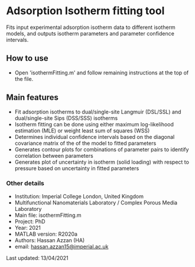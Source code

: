 # Adsorption Isotherm fitting tool

Fits input experimental adsorption isotherm data to different isotherm models, and outputs isotherm parameters and parameter confidence intervals.

## How to use
- Open 'isothermFitting.m' and follow remaining instructions at the top of the file.

## Main features

- Fit adsorption isotherms to dual/single-site Langmuir (DSL/SSL) and dual/single-site Sips (DSS/SSS) isotherms
- Isotherm fitting can be done using either maximum log-likelihood estimation (MLE) or weight least sum of squares (WSS)
- Determines individual confidence intervals based on the diagonal covariance matrix of the of the model to fitted parameters
- Generates contour plots for combinations of parameter pairs to identify correlation between parameters
- Generates plot of uncertainty in isotherm (solid loading) with respect to pressure based on uncertainty in fitted parameters

### Other details
- Institution: Imperial College London, United Kingdom
- Multifunctional Nanomaterials Laboratory / Complex Porous Media Laboratory
- Main file: isothermFitting.m
- Project: PhD
- Year: 2021
- MATLAB version: R2020a
- Authors: Hassan Azzan (HA)
- email: hassan.azzan15@imperial.ac.uk

Last updated: 13/04/2021
